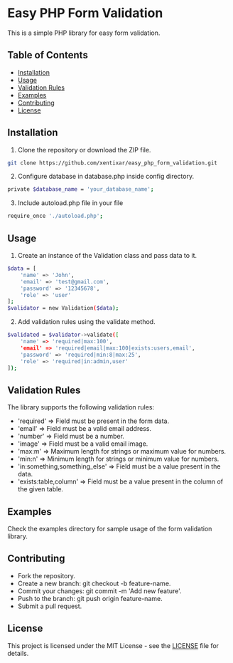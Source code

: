 # Easy PHP Form Validation

This is a simple PHP library for easy form validation.

## Table of Contents

- [Installation](#installation)
- [Usage](#usage)
- [Validation Rules](#validation-rules)
- [Examples](#examples)
- [Contributing](#contributing)
- [License](#license)

## Installation

1. Clone the repository or download the ZIP file.

```bash
git clone https://github.com/xentixar/easy_php_form_validation.git
```

2. Configure database in database.php inside config directory.

```bash
private $database_name = 'your_database_name';
```

3. Include autoload.php file in your file

```bash
require_once './autoload.php';
```

## Usage

1. Create an instance of the Validation class and pass data to it.

```bash
$data = [
    'name' => 'John',
    'email' => 'test@gmail.com',
    'password' => '12345678',
    'role' => 'user'
];
$validator = new Validation($data);
```

2. Add validation rules using the validate method.

```bash
$validated = $validator->validate([
    'name' => 'required|max:100',
    'email' => 'required|email|max:100|exists:users,email',
    'password' => 'required|min:8|max:25',
    'role' => 'required|in:admin,user'
]);
```

## Validation Rules

The library supports the following validation rules:

* 'required' => Field must be present in the form data.
* 'email' =>  Field must be a valid email address.
* 'number' =>  Field must be a number.
* 'image' =>  Field must be a valid email image.
* 'max:m' =>  Maximum length for strings or maximum value for numbers.
* 'min:n' =>  Minimum length for strings or minimum value for numbers.
* 'in:something,something_else' =>  Field must be a value present in the data.
* 'exists:table,column' => Field must be a value present in the column of the given table.


## Examples

Check the examples directory for sample usage of the form validation library.


## Contributing

* Fork the repository.
* Create a new branch: git checkout -b feature-name.
* Commit your changes: git commit -m 'Add new feature'.
* Push to the branch: git push origin feature-name.
* Submit a pull request.

## License
This project is licensed under the MIT License - see the [LICENSE](LICENSE) file for details.

